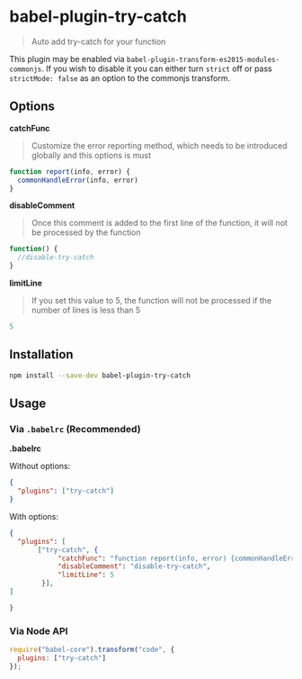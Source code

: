 # babel-plugin-try-catch


> Auto add try-catch for your function

This plugin may be enabled via `babel-plugin-transform-es2015-modules-commonjs`.
If you wish to disable it you can either turn `strict` off or pass
`strictMode: false` as an option to the commonjs transform.

## Options

**catchFunc**

> Customize the error reporting method, which needs to be introduced globally and this options is must

```javascript
function report(info, error) {
  commonHandleError(info, error)
}
```

**disableComment**
>Once this comment is added to the first line of the function, it will not be processed by the function

```javascript
function() {
  //disable-try-catch
}
```
**limitLine**
>If you set this value to 5, the function will not be processed if the number of lines is less than 5

```javascript
5
```

## Installation

```sh
npm install --save-dev babel-plugin-try-catch
```

## Usage

### Via `.babelrc` (Recommended)

**.babelrc**

Without options:

```json
{
  "plugins": ["try-catch"]
}
```

With options:

```json
{
  "plugins": [
       ["try-catch", {
            "catchFunc": "function report(info, error) {commonHandleError(info, error)}",
            "disableComment": "disable-try-catch",
            "limitLine": 5
        }],
]

}
```

### Via Node API

```javascript
require("babel-core").transform("code", {
  plugins: ["try-catch"]
});
```
